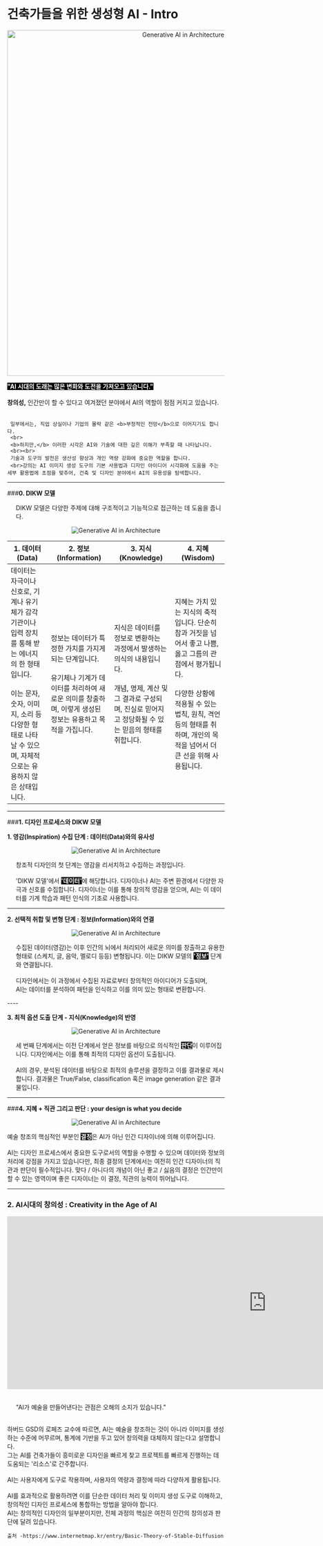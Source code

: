 # **건축가들을 위한 생성형 AI - Intro**

<p align="center">
  <img src="img/image_gpt.gif" alt="Generative AI in Architecture" width="800px">
</p>

<p>
     <span style="font-weight: bold; background-color: black; color: white;">"AI 시대의 도래는 많은 변화와 도전을 가져오고 있습니다."</span>
     <br><br>
     <b>창의성,</b> 인간만이 할 수 있다고 여겨졌던 분야에서 AI의 역할이 점점 커지고 있습니다. <br><br>

     일부에서는, 직업 상실이나 기업의 몰락 같은 <b>부정적인 전망</b>으로 이어지기도 합니다. 
     <br>
     <b>하지만,</b> 이러한 시각은 AI와 기술에 대한 깊은 이해가 부족할 때 나타납니다.
     <br><br>
     기술과 도구의 발전은 생산성 향상과 개인 역량 강화에 중요한 역할을 합니다. 
     <br>강의는 AI 이미지 생성 도구의 기본 사용법과 디자인 아이디어 시각화에 도움을 주는 세부 활용법에 초점을 맞추어, 건축 및 디자인 분야에서 AI의 유용성을 탐색합니다.       
</p>

----

###**0. DIKW 모델**
  <p style="margin-left: 20px;">
 DIKW 모델은 다양한 주제에 대해 구조적이고 기능적으로 접근하는 데 도움을 줍니다. </p>
<p align="center">
  <img src="img/image_know.jpg" alt="Generative AI in Architecture">
</p>

| 1. 데이터 (Data) | 2. 정보 (Information) | 3. 지식 (Knowledge) | 4. 지혜 (Wisdom) |
| --- | --- | --- | --- |
| 데이터는 자극이나 신호로, 기계나 유기체가 감각 기관이나 입력 장치를 통해 받는 에너지의 한 형태입니다. <br><br>이는 문자, 숫자, 이미지, 소리 등 다양한 형태로 나타날 수 있으며, 자체적으로는 유용하지 않은 상태입니다. | 정보는 데이터가 특정한 가치를 가지게 되는 단계입니다. <br><br>유기체나 기계가 데이터를 처리하여 새로운 의미를 창출하며, 이렇게 생성된 정보는 유용하고 목적을 가집니다. | 지식은 데이터를 정보로 변환하는 과정에서 발생하는 의식의 내용입니다. <br><br>개념, 명제, 계산 및 그 결과로 구성되며, 진실로 믿어지고 정당화될 수 있는 믿음의 형태를 취합니다. | 지혜는 가치 있는 지식의 축적입니다. 단순히 참과 거짓을 넘어서 좋고 나쁨, 옳고 그름의 관점에서 평가됩니다. <br><br>다양한 상황에 적용될 수 있는 법칙, 원칙, 격언 등의 형태를 취하며, 개인의 목적을 넘어서 더 큰 선을 위해 사용됩니다. |


----
###**1. 디자인 프로세스와 DIKW 모델**

**1. 영감(Inspiration) 수집 단계 : 데이터(Data)와의 유사성**

<p align="center">
  <img src="img/data.png" alt="Generative AI in Architecture">
</p>
 
  <p style="margin-left: 20px;">
  창조적 디자인의 첫 단계는 영감을 리서치하고 수집하는 과정입니다. <br><br>'DIKW 모델'에서 <span style="font-weight: bold; background-color: black; color: white;">'데이터'</span>에 해당합니다. 디자이너나 AI는 주변 환경에서 다양한 자극과 신호를 수집합니다. 디자이너는 이를 통해 창의적 영감을 얻으며, AI는 이 데이터를 기계 학습과 패턴 인식의 기초로 사용합니다.
  </p>

----

**2. 선택적 취합 및 변형 단계 : 정보(Information)와의 연결** 

<p align="center">
  <img src="img/information.png" alt="Generative AI in Architecture">
</p>

<p style="margin-left: 20px;"> 
 수집된 데이터(영감)는 이후 인간의 뇌에서 처리되어 새로운 의미를 창출하고 유용한 형태로 (스케치, 글, 음악, 멜로디 등등) 변형됩니다. 이는 DIKW 모델의 <span style="font-weight: bold; background-color: black; color: white;">'정보'</span> 단계와 연결됩니다.<br><br>디자인에서는 이 과정에서 수집된 자료로부터 창의적인 아이디어가 도출되며, <br>AI는 데이터를 분석하여 패턴을 인식하고 이를 의미 있는 형태로 변환합니다.</p>
 ----

**3. 최적 옵션 도출 단계 - 지식(Knowledge)의 반영**

<p align="center">
  <img src="img/knowledge.png" alt="Generative AI in Architecture">
</p> 

<p style="margin-left: 20px;"> 
 세 번째 단계에서는 이전 단계에서 얻은 정보를 바탕으로 의식적인 <span style="font-weight: bold; background-color: black; color: white;"> 판단</span>이 이루어집니다. 디자인에서는 이를 통해 최적의 디자인 옵션이 도출됩니다.<br><br> AI의 경우, 분석된 데이터를 바탕으로 최적의 솔루션을 결정하고 이를 결과물로 제시합니다. 결과물은 True/False, classification 혹은 image generation 같은 결과물입니다. 

</p>

----

###**4. 지혜 + 직관 그리고 판단 : your design is what you decide**
<p align="center">
  <img src="img/wisdom.png" alt="Generative AI in Architecture">
</p>
<p style="margin-left: 20px;"> 

 예술 창조의 핵심적인 부분인 <span style="font-weight: bold; background-color: black; color: white;"><b>결정</b></span>은 AI가 아닌 인간 디자이너에 의해 이루어집니다.<br><br> AI는 디자인 프로세스에서 중요한 도구로서의 역할을 수행할 수 있으며 데이터와 정보의 처리에 강점을 가지고 있습니다만, 최종 결정의 단계에서는 여전히 인간 디자이너의 직관과 판단이 필수적입니다. 맞다 / 아니다의 개념이 아닌 좋고 / 싫음의 결정은 인간만이 할 수 있는 영역이며 좋은 디자이너는 이 결정, 직관의 능력이 뛰어납니다.</p>

----


### **2. AI시대의 창의성 : Creativity in the Age of AI**

<div style="text-align: center;">
    <iframe width="1200" height="400" src="https://www.youtube.com/embed/y7g-nRooZr8?si=yEgNCnAv8hDv1WNb"  frameborder="0" allow="accelerometer; autoplay; clipboard-write; encrypted-media; gyroscope; picture-in-picture" allowfullscreen></iframe>
</div>
<p style="margin-left: 20px;"> 
<br>"AI가 예술을 만들어낸다는 관점은 오해의 소지가 있습니다."<br><br>

 하버드 GSD의 로페즈 교수에 따르면, AI는 예술을 창조하는 것이 아니라 이미지를 생성하는 수준에 머무르며, 통계에 기반을 두고 있어 창의력을 대체하지 않는다고 설명합니다.<br> 그는 AI를 건축가들이 흥미로운 디자인을 빠르게 찾고 프로젝트를 빠르게 진행하는 데 도움되는 '리소스'로 간주합니다.
 <br><br>
 AI는 사용자에게 도구로 작용하며, 사용자의 역량과 결정에 따라 다양하게 활용됩니다.<br><br>
 AI를 효과적으로 활용하려면 이를 단순한 데이터 처리 및 이미지 생성 도구로 이해하고, 창의적인 디자인 프로세스에 통합하는 방법을 알아야 합니다. <br>
 AI는 창의적인 디자인의 일부분이지만, 전체 과정의 핵심은 여전히 인간의 창의성과 판단에 달려 있습니다.
</p>

    출처 -https://www.internetmap.kr/entry/Basic-Theory-of-Stable-Diffusion